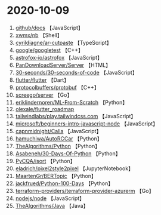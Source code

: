 # 2020-10-09

1. [github/docs](https://github.com/github/docs) 【JavaScript】
2. [xwmx/nb](https://github.com/xwmx/nb) 【Shell】
3. [cyrildiagne/ar-cutpaste](https://github.com/cyrildiagne/ar-cutpaste) 【TypeScript】
4. [google/googletest](https://github.com/google/googletest) 【C++】
5. [astrofox-io/astrofox](https://github.com/astrofox-io/astrofox) 【JavaScript】
6. [PanDownloadServer/Server](https://github.com/PanDownloadServer/Server) 【HTML】
7. [30-seconds/30-seconds-of-code](https://github.com/30-seconds/30-seconds-of-code) 【JavaScript】
8. [flutter/flutter](https://github.com/flutter/flutter) 【Dart】
9. [protocolbuffers/protobuf](https://github.com/protocolbuffers/protobuf) 【C++】
10. [screego/server](https://github.com/screego/server) 【Go】
11. [eriklindernoren/ML-From-Scratch](https://github.com/eriklindernoren/ML-From-Scratch) 【Python】
12. [olexale/flutter_roadmap](https://github.com/olexale/flutter_roadmap) 
13. [tailwindlabs/play.tailwindcss.com](https://github.com/tailwindlabs/play.tailwindcss.com) 【JavaScript】
14. [microsoft/beginners-intro-javascript-node](https://github.com/microsoft/beginners-intro-javascript-node) 【JavaScript】
15. [capnmidnight/Calla](https://github.com/capnmidnight/Calla) 【JavaScript】
16. [hamuchiwa/AutoRCCar](https://github.com/hamuchiwa/AutoRCCar) 【Python】
17. [TheAlgorithms/Python](https://github.com/TheAlgorithms/Python) 【Python】
18. [Asabeneh/30-Days-Of-Python](https://github.com/Asabeneh/30-Days-Of-Python) 【Python】
19. [PyCQA/isort](https://github.com/PyCQA/isort) 【Python】
20. [eladrich/pixel2style2pixel](https://github.com/eladrich/pixel2style2pixel) 【JupyterNotebook】
21. [MaartenGr/BERTopic](https://github.com/MaartenGr/BERTopic) 【Python】
22. [jackfrued/Python-100-Days](https://github.com/jackfrued/Python-100-Days) 【Python】
23. [terraform-providers/terraform-provider-azurerm](https://github.com/terraform-providers/terraform-provider-azurerm) 【Go】
24. [nodejs/node](https://github.com/nodejs/node) 【JavaScript】
25. [TheAlgorithms/Java](https://github.com/TheAlgorithms/Java) 【Java】
